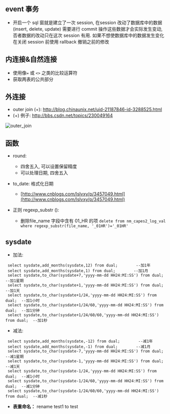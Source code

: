 ## event 事务
- 开启一个 sql 窗就是建立了一次 session, 在session 改动了数据库中的数据(insert, delete, update) 需要进行 commit 操作这些数据才会实际发生变动, 否者数据的改动只在这次 session 有用. 如果不想使数据库中的数据发生变化在关闭 session 前使用 rallback 撤销之前的修改

## 内连接&自然连接
- 使用像` = ` 或 `<>` 之类的比较运算符
- 获取两表的公共部分

## 外连接
- outer join (+): http://blog.chinaunix.net/uid-21187846-id-3288525.html
- (+) 例子: http://bbs.csdn.net/topics/230049164


![outer_join](http://upload-images.jianshu.io/upload_images/3022282-32db25fb47b30215.png?imageMogr2/auto-orient/strip%7CimageView2/2/w/1240)

## 函数
- round:
  * 四舍五入, 可以设置保留精度
  * 可以处理日期, 四舍五入
- to_date: 格式化日期
  * [http://www.cnblogs.com/lslvxy/p/3457049.html](http://www.cnblogs.com/lslvxy/p/3457049.html)

- 正则 regexp_substr ():
  * 删除file_name 字段中含有 01_HR 的项
`delete from nm_capes2_log_val where regexp_substr(file_name, '_01HR')='_01HR'`

## sysdate
- 加法: 
```
 select sysdate,add_months(sysdate,12) from dual;        --加1年
 select sysdate,add_months(sysdate,1) from dual;        --加1月
 select sysdate,to_char(sysdate+7,'yyyy-mm-dd HH24:MI:SS') from dual;   --加1星期
 select sysdate,to_char(sysdate+1,'yyyy-mm-dd HH24:MI:SS') from dual;   --加1天
 select sysdate,to_char(sysdate+1/24,'yyyy-mm-dd HH24:MI:SS') from dual;  --加1小时
 select sysdate,to_char(sysdate+1/24/60,'yyyy-mm-dd HH24:MI:SS') from dual;  --加1分钟
 select sysdate,to_char(sysdate+1/24/60/60,'yyyy-mm-dd HH24:MI:SS') from dual;  --加1秒
```
- 减法:
```
 select sysdate,add_months(sysdate,-12) from dual;        --减1年
 select sysdate,add_months(sysdate,-1) from dual;        --减1月
 select sysdate,to_char(sysdate-7,'yyyy-mm-dd HH24:MI:SS') from dual;   --减1星期
 select sysdate,to_char(sysdate-1,'yyyy-mm-dd HH24:MI:SS') from dual;   --减1天
 select sysdate,to_char(sysdate-1/24,'yyyy-mm-dd HH24:MI:SS') from dual;  --减1小时
 select sysdate,to_char(sysdate-1/24/60,'yyyy-mm-dd HH24:MI:SS') from dual;  --减1分钟
 select sysdate,to_char(sysdate-1/24/60/60,'yyyy-mm-dd HH24:MI:SS') from dual;  --减1秒
```

- **表重命名：**  rename test1 to test
